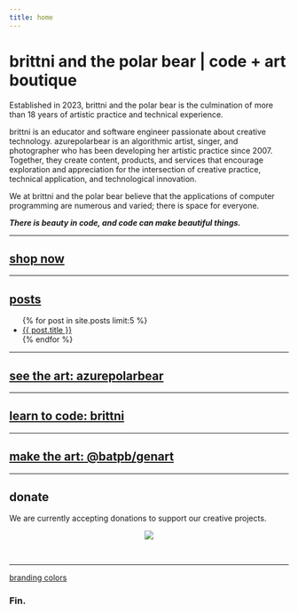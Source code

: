 ```yaml
---
title: home
---
```


# brittni and the polar bear | code + art boutique

Established in 2023, brittni and the polar bear is the culmination of more than 18 years of artistic practice and technical experience.

brittni is an educator and software engineer passionate about creative technology. azurepolarbear is an algorithmic artist, singer, and photographer who has been developing her artistic practice since 2007. Together, they create content, products, and services that encourage exploration and appreciation for the intersection of creative practice, technical application, and technological innovation.

We at brittni and the polar bear believe that the applications of computer programming are numerous and varied; there is space for everyone.

***There is beauty in code, and code can make beautiful things.***

----

## [shop now](https://brittniandthepolarbear.com/)

----

## [posts](./posts.md)

<ul>
{% for post in site.posts limit:5 %}
<li><a href=".{{ post.url }}">{{ post.title }}</a></li>
{% endfor %}
</ul>

----

## [see the art: azurepolarbear](https://azurepolarbear.github.io/)

----

## [learn to code: brittni](https://blwatkins.github.io/)

----

## [make the art: @batpb/genart](https://brittni-and-the-polar-bear.github.io/genart/)

----

## donate

We are currently accepting donations to support our creative projects.

<div style="text-align: center;">
  <p>
    <a href="https://www.buymeacoffee.com/brittniandthepolarbear"><img src="https://img.buymeacoffee.com/button-api/?text=Buy me a coffee&emoji=☕&slug=brittniandthepolarbear&button_colour=8828dc&font_colour=ffffff&font_family=Inter&outline_colour=ffffff&coffee_colour=FFDD00" /></a>
  </p>

  <p>
    <script type='text/javascript' src='https://storage.ko-fi.com/cdn/widget/Widget_2.js'></script><script type='text/javascript'>kofiwidget2.init('Support me on Ko-fi', '8828dc', 'O5O717Q6YA');kofiwidget2.draw();</script>
  </p>
<br/>
</div>

----

[branding colors](./branding/brand-palettes.md)

### Fin.

